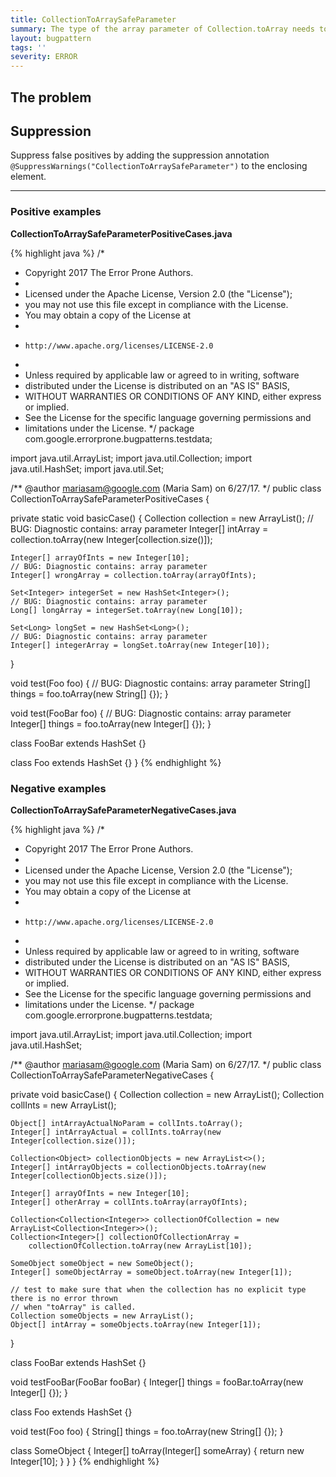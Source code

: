 ```yaml
---
title: CollectionToArraySafeParameter
summary: The type of the array parameter of Collection.toArray needs to be compatible with the array type
layout: bugpattern
tags: ''
severity: ERROR
---
```


<!--
*** AUTO-GENERATED, DO NOT MODIFY ***
To make changes, edit the @BugPattern annotation or the explanation in docs/bugpattern.
-->

## The problem


## Suppression
Suppress false positives by adding the suppression annotation `@SuppressWarnings("CollectionToArraySafeParameter")` to the enclosing element.

----------

### Positive examples
__CollectionToArraySafeParameterPositiveCases.java__

{% highlight java %}
/*
 * Copyright 2017 The Error Prone Authors.
 *
 * Licensed under the Apache License, Version 2.0 (the "License");
 * you may not use this file except in compliance with the License.
 * You may obtain a copy of the License at
 *
 *     http://www.apache.org/licenses/LICENSE-2.0
 *
 * Unless required by applicable law or agreed to in writing, software
 * distributed under the License is distributed on an "AS IS" BASIS,
 * WITHOUT WARRANTIES OR CONDITIONS OF ANY KIND, either express or implied.
 * See the License for the specific language governing permissions and
 * limitations under the License.
 */
package com.google.errorprone.bugpatterns.testdata;

import java.util.ArrayList;
import java.util.Collection;
import java.util.HashSet;
import java.util.Set;

/** @author mariasam@google.com (Maria Sam) on 6/27/17. */
public class CollectionToArraySafeParameterPositiveCases<T> {

  private static void basicCase() {
    Collection<String> collection = new ArrayList<String>();
    // BUG: Diagnostic contains: array parameter
    Integer[] intArray = collection.toArray(new Integer[collection.size()]);

    Integer[] arrayOfInts = new Integer[10];
    // BUG: Diagnostic contains: array parameter
    Integer[] wrongArray = collection.toArray(arrayOfInts);

    Set<Integer> integerSet = new HashSet<Integer>();
    // BUG: Diagnostic contains: array parameter
    Long[] longArray = integerSet.toArray(new Long[10]);

    Set<Long> longSet = new HashSet<Long>();
    // BUG: Diagnostic contains: array parameter
    Integer[] integerArray = longSet.toArray(new Integer[10]);
  }

  void test(Foo<Integer> foo) {
    // BUG: Diagnostic contains: array parameter
    String[] things = foo.toArray(new String[] {});
  }

  void test(FooBar<Integer> foo) {
    // BUG: Diagnostic contains: array parameter
    Integer[] things = foo.toArray(new Integer[] {});
  }

  class FooBar<T> extends HashSet<String> {}

  class Foo<T> extends HashSet<T> {}
}
{% endhighlight %}

### Negative examples
__CollectionToArraySafeParameterNegativeCases.java__

{% highlight java %}
/*
 * Copyright 2017 The Error Prone Authors.
 *
 * Licensed under the Apache License, Version 2.0 (the "License");
 * you may not use this file except in compliance with the License.
 * You may obtain a copy of the License at
 *
 *     http://www.apache.org/licenses/LICENSE-2.0
 *
 * Unless required by applicable law or agreed to in writing, software
 * distributed under the License is distributed on an "AS IS" BASIS,
 * WITHOUT WARRANTIES OR CONDITIONS OF ANY KIND, either express or implied.
 * See the License for the specific language governing permissions and
 * limitations under the License.
 */
package com.google.errorprone.bugpatterns.testdata;

import java.util.ArrayList;
import java.util.Collection;
import java.util.HashSet;

/** @author mariasam@google.com (Maria Sam) on 6/27/17. */
public class CollectionToArraySafeParameterNegativeCases {

  private void basicCase() {
    Collection<String> collection = new ArrayList<String>();
    Collection<Integer> collInts = new ArrayList<Integer>();

    Object[] intArrayActualNoParam = collInts.toArray();
    Integer[] intArrayActual = collInts.toArray(new Integer[collection.size()]);

    Collection<Object> collectionObjects = new ArrayList<>();
    Integer[] intArrayObjects = collectionObjects.toArray(new Integer[collectionObjects.size()]);

    Integer[] arrayOfInts = new Integer[10];
    Integer[] otherArray = collInts.toArray(arrayOfInts);

    Collection<Collection<Integer>> collectionOfCollection = new ArrayList<Collection<Integer>>();
    Collection<Integer>[] collectionOfCollectionArray =
        collectionOfCollection.toArray(new ArrayList[10]);

    SomeObject someObject = new SomeObject();
    Integer[] someObjectArray = someObject.toArray(new Integer[1]);

    // test to make sure that when the collection has no explicit type there is no error thrown
    // when "toArray" is called.
    Collection someObjects = new ArrayList();
    Object[] intArray = someObjects.toArray(new Integer[1]);
  }

  class FooBar<T> extends HashSet<T> {}

  void testFooBar(FooBar<Integer> fooBar) {
    Integer[] things = fooBar.toArray(new Integer[] {});
  }

  class Foo<T> extends HashSet<String> {}

  void test(Foo<Integer> foo) {
    String[] things = foo.toArray(new String[] {});
  }

  class SomeObject {
    Integer[] toArray(Integer[] someArray) {
      return new Integer[10];
    }
  }
}
{% endhighlight %}

